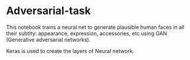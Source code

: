 # Adversarial-task

This notebook trains a neural net to generate plausible human faces in all their subtlty: appearance, expression, accessories, etc using GAN (Generative adversarial networks).

Keras is used to create the layers of Neural network.

